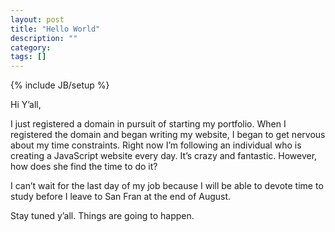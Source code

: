 ```yaml
---
layout: post
title: "Hello World"
description: ""
category: 
tags: []
---
```

{% include JB/setup %}

Hi Y’all,

I just registered a domain in pursuit of starting my portfolio. When I registered the domain and began writing my website, I began to get nervous about my time constraints. Right now I’m following an individual who is creating a JavaScript website every day. It’s crazy and fantastic. However, how does she find the time to do it?

I can’t wait for the last day of my job because I will be able to devote time to study before I leave to San Fran at the end of August.

Stay tuned y’all. Things are going to happen.